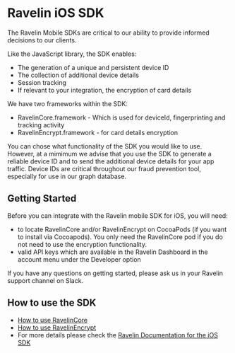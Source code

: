 # Ravelin iOS SDK

The Ravelin Mobile SDKs are critical to our ability to provide informed decisions to our clients. 

Like the JavaScript library, the SDK enables:

* The generation of a unique and persistent device ID
* The collection of additional device details
* Session tracking 
* If relevant to your integration, the encryption of card details 

We have two frameworks within the SDK:

* RavelinCore.framework - Which is used for deviceId, fingerprinting and tracking activity
* RavelinEncrypt.framework - for card details encryption

You can chose what functionality of the SDK you would like to use. However, at a mimimum we advise that you use the SDK to generate a reliable device ID and to send the additional device details for your app traffic. Device IDs are critical throughout our fraud prevention tool, especially for use in our graph database.  

## Getting Started

Before you can integrate with the Ravelin mobile SDK for iOS, you will need:

* to locate RavelinCore and/or RavelinEncrypt on CocoaPods (if you want to install via Cocoapods). You only need the RavelinCore pod if you do not need to use the encryption functionality.
* valid API keys which are available in the Ravelin Dashboard in the account menu under the Developer option

If you have any questions on getting started, please ask us in your Ravelin support channel on Slack.

## How to use the SDK

* [How to use RavelinCore](https://github.com/unravelin/ravelin-ios/blob/master/RavelinCore.md)
* [How to use RavelinEncrypt](https://github.com/unravelin/ravelin-ios/blob/master/RavelinEncrypt.md)
* For more details please check the [Ravelin Documentation for the iOS SDK](https://developer.ravelin.com/libraries-and-sdks/mobile-sdk/ios/)

